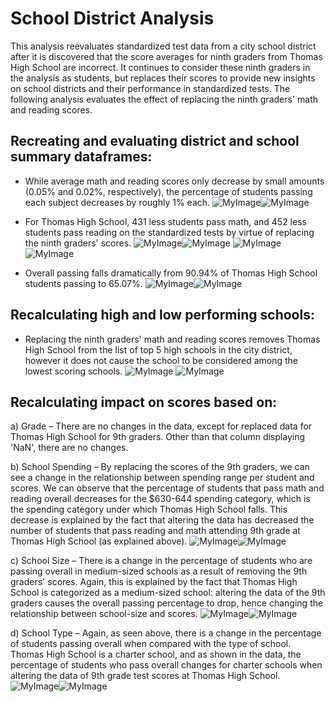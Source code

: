 # School District Analysis
This analysis reevaluates standardized test data from a city school district after it is discovered that the score averages for ninth graders from Thomas High School are incorrect. It continues to consider these ninth graders in the analysis as students, but replaces their scores to provide new insights on school districts and their performance in standardized tests. The following analysis evaluates the effect of replacing the ninth graders' math and reading scores.

## Recreating and evaluating district and school summary dataframes:
* While average math and reading scores only decrease by small amounts (0.05% and 0.02%, respectively), the percentage of students passing each subject decreases by roughly 1% each. 
![MyImage](Average_Scores.png)![MyImage](Average_Scores_Challenge.png)

* For Thomas High School, 431 less students pass math, and 452 less students pass reading on the standardized tests by virtue of replacing the ninth graders' scores.
![MyImage](Passing_Reading.png)![MyImage](Passing_Reading_Challenge.png)
![MyImage](Passing_Math.png)![MyImage](Passing_Math_Challenge.png)

* Overall passing falls dramatically from 90.94% of Thomas High School students passing to 65.07%.
![MyImage](Per_overall_passing.png)![MyImage](Per_overall_passing_Challenge.png)

## Recalculating high and low performing schools:
* Replacing the ninth graders' math and reading scores removes Thomas High School from the list of top 5 high schools in the city district, however it does not cause the school to be considered among the lowest scoring schools.
![MyImage](Top5.png)
![MyImage](Bottom5.png)

## Recalculating impact on scores based on:
a) Grade – There are no changes in the data, except for replaced data for Thomas High School for 9th graders. Other than that column displaying 'NaN', there are no changes.

b) School Spending – By replacing the scores of the 9th graders, we can see a change in the relationship between spending range per student and scores. We can observe that the percentage of students that pass math and reading overall decreases for the $630-644 spending category, which is the spending category under which Thomas High School falls. This decrease is explained by the fact that altering the data has decreased the number of students that pass reading and math attending 9th grade at Thomas High School (as explained above).
![MyImage](SpendingvScores.png)![MyImage](SpendingvScores_Challenge.png)

c) School Size – There is a change in the percentage of students who are passing overall in medium-sized schools as a result of removing the 9th graders' scores. Again, this is explained by the fact that Thomas High School is categorized as a medium-sized school: altering the data of the 9th graders causes the overall passing percentage to drop, hence changing the relationship between school-size and scores.
![MyImage](SizevScore.png)![MyImage](SizevScore_Challenge.png)

d) School Type – Again, as seen above, there is a change in the percentage of students passing overall when compared with the type of school. Thomas High School is a charter school, and as shown in the data, the percentage of students who pass overall changes for charter schools when altering the data of 9th grade test scores at Thomas High School.
![MyImage](TypevScore.png)![MyImage](TypevScore_Challenge.png)
